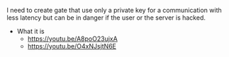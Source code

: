 I need to create  gate that use only a private key for a communication with less latency but can be in danger if the user or the server is hacked.

- What it is
  -  https://youtu.be/A8poO23ujxA
  -  https://youtu.be/O4xNJsjtN6E

